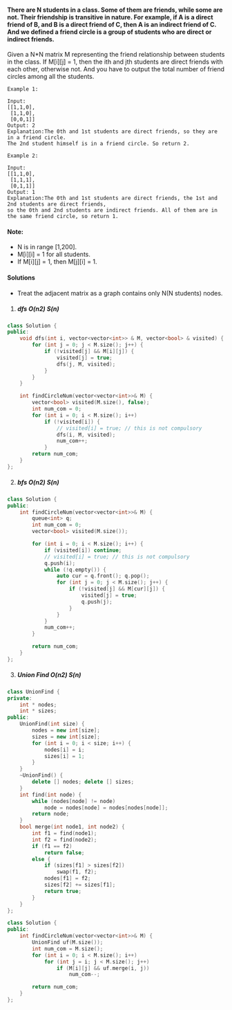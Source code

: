 #### There are N students in a class. Some of them are friends, while some are not. Their friendship is transitive in nature. For example, if A is a direct friend of B, and B is a direct friend of C, then A is an indirect friend of C. And we defined a friend circle is a group of students who are direct or indirect friends.

Given a N*N matrix M representing the friend relationship between students in the class. If M[i][j] = 1, then the ith and jth students are direct friends with each other, otherwise not. And you have to output the total number of friend circles among all the students.

```
Example 1:

Input: 
[[1,1,0],
 [1,1,0],
 [0,0,1]]
Output: 2
Explanation:The 0th and 1st students are direct friends, so they are in a friend circle. 
The 2nd student himself is in a friend circle. So return 2.

Example 2:

Input: 
[[1,1,0],
 [1,1,1],
 [0,1,1]]
Output: 1
Explanation:The 0th and 1st students are direct friends, the 1st and 2nd students are direct friends, 
so the 0th and 2nd students are indirect friends. All of them are in the same friend circle, so return 1.
```

#### Note:

-    N is in range [1,200].
-    M[i][i] = 1 for all students.
-    If M[i][j] = 1, then M[j][i] = 1.

#### Solutions

- Treat the adjacent matrix as a graph contains only N(N students) nodes.

1. ##### dfs O(n2) S(n)

```c++
class Solution {
public:
    void dfs(int i, vector<vector<int>> & M, vector<bool> & visited) {
        for (int j = 0; j < M.size(); j++) {
            if (!visited[j] && M[i][j]) {
                visited[j] = true;
                dfs(j, M, visited);
            }
        }
    }

    int findCircleNum(vector<vector<int>>& M) {
        vector<bool> visited(M.size(), false);
        int num_com = 0;
        for (int i = 0; i < M.size(); i++)
            if (!visited[i]) {
                // visited[i] = true; // this is not compulsory
                dfs(i, M, visited);
                num_com++;
            }
        return num_com;
    }
};
```


2. ##### bfs O(n2) S(n)

```c++
class Solution {
public:
    int findCircleNum(vector<vector<int>>& M) {
        queue<int> q;
        int num_com = 0;
        vector<bool> visited(M.size());

        for (int i = 0; i < M.size(); i++) {
            if (visited[i]) continue;
            // visited[i] = true; // this is not compulsory
            q.push(i);
            while (!q.empty()) {
                auto cur = q.front(); q.pop();
                for (int j = 0; j < M.size(); j++) {
                    if (!visited[j] && M[cur][j]) {
                        visited[j] = true;
                        q.push(j);
                    }
                }
            }
            num_com++;
        }

        return num_com;
    }
};
```

3. ##### Union Find O(n2) S(n)

```c++
class UnionFind {
private:
    int * nodes;
    int * sizes;
public:
    UnionFind(int size) {
        nodes = new int[size];
        sizes = new int[size];
        for (int i = 0; i < size; i++) {
            nodes[i] = i;
            sizes[i] = 1;
        }
    }
    ~UnionFind() {
        delete [] nodes; delete [] sizes;
    }
    int find(int node) {
        while (nodes[node] != node)
            node = nodes[node] = nodes[nodes[node]];
        return node;
    }
    bool merge(int node1, int node2) {
        int f1 = find(node1);
        int f2 = find(node2);
        if (f1 == f2)
            return false;
        else {
            if (sizes[f1] > sizes[f2])
                swap(f1, f2);
            nodes[f1] = f2;
            sizes[f2] += sizes[f1];
            return true;
        }
    }
};

class Solution {
public:
    int findCircleNum(vector<vector<int>>& M) {
        UnionFind uf(M.size());
        int num_com = M.size();
        for (int i = 0; i < M.size(); i++)
            for (int j = i; j < M.size(); j++)
                if (M[i][j] && uf.merge(i, j))
                    num_com--;

        return num_com;
    }
};
```